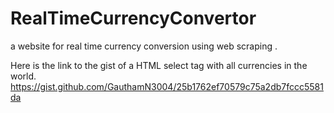 # RealTimeCurrencyConvertor
a website for real time currency conversion using web scraping .

Here is the link to the gist of a HTML select tag with all currencies in the world.
https://gist.github.com/GauthamN3004/25b1762ef70579c75a2db7fccc5581da 
